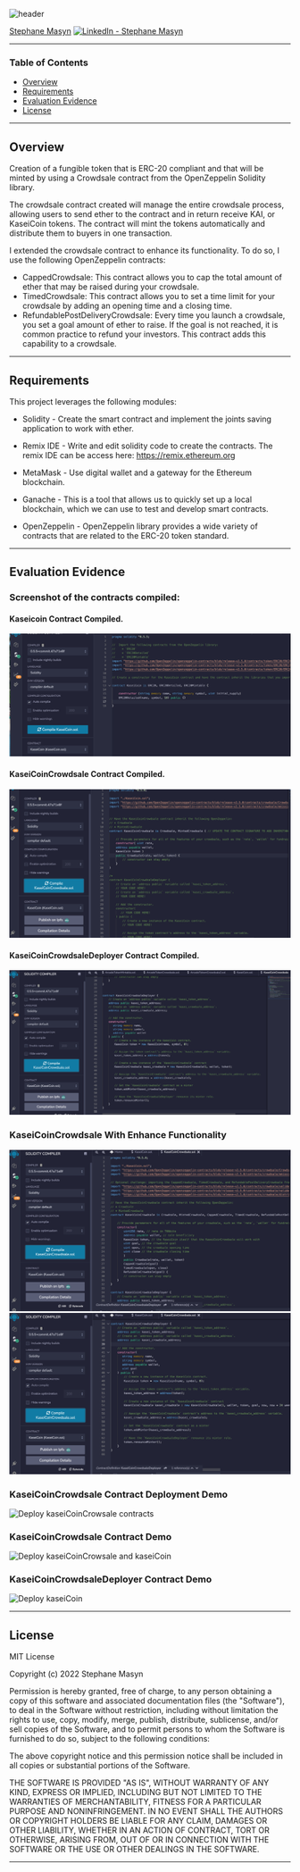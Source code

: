 ![header](https://capsule-render.vercel.app/api?type=waving&color=gradient&width=1000&height=200&section=header&text=KaseiCoin%20Tokenomics%20And%20Crowdsale&fontSize=30&fontColor=black)

<!-- header is made with: https://github.com/kyechan99/capsule-render -->

[Stephane Masyn](https://www.linkedin.com/in/stephane-masyn-35b16817a/) [<img src="https://cdn2.auth0.com/docs/media/connections/linkedin.png" alt="LinkedIn -  Stephane Masyn" width=15/>](https://www.linkedin.com/in/stephane-masyn-35b16817a/)
                                 

---

### Table of Contents

* [Overview](#overview)
* [Requirements](#requirements)
* [Evaluation Evidence](#Evaluation-Evidence)
* [License](#license)  

---

## Overview

Creation of a fungible token that is ERC-20 compliant and that will be minted by using a Crowdsale contract from the OpenZeppelin Solidity library.

The crowdsale contract created will manage the entire crowdsale process, allowing users to send ether to the contract and in return receive KAI, or KaseiCoin tokens. The contract will mint the tokens automatically and distribute them to buyers in one transaction.

I extended the crowdsale contract to enhance its functionality. To do so, I use the following OpenZeppelin contracts:

* CappedCrowdsale: This contract allows you to cap the total amount of ether that may be raised during your crowdsale.
* TimedCrowdsale: This contract allows you to set a time limit for your crowdsale by adding an opening time and a closing time.
* RefundablePostDeliveryCrowdsale: Every time you launch a crowdsale, you set a goal amount of ether to raise. If the goal is not reached, it is common practice to refund your investors. This contract adds this capability to a crowdsale.

---

## Requirements


This project leverages the following modules:

- Solidity - Create the smart contract and implement the joints saving application to work with ether.

- Remix IDE - Write and edit solidity code to create the contracts. The remix IDE can be access here: https://remix.ethereum.org

- MetaMask - Use digital wallet and a gateway for the Ethereum blockchain.

- Ganache - This is a tool that allows us to quickly set up a local blockchain, which we can use to test and develop smart contracts.

- OpenZeppelin - OpenZeppelin library provides a wide variety of contracts that are related to the ERC-20 token standard.

---

## Evaluation Evidence
 
### Screenshot of the contracts compiled:
#### Kaseicoin Contract Compiled.
![Kaseicoin Compiled](Images/Kaseicoin_compile.png)

#### KaseiCoinCrowdsale Contract Compiled.
![KaseiCoinCrowdsale](Images/KaseiCrowdsale1.png)

#### KaseiCoinCrowdsaleDeployer Contract Compiled.
![KaseiCoinCrowdsaleDeployer](Images/KaseiCrowdsale2.png)
  
### KaseiCoinCrowdsale With Enhance Functionality 
![Enhance Functionality](Images/Kasei_xtra_functionality.png)
![Enhance Functionality](Images/Kasei_xtra_functionality2.png)

### KaseiCoinCrowdsale Contract Deployment Demo
![Deploy kaseiCoinCrowsale contracts](images/Contracts_deploy.gif)

### KaseiCoinCrowdsale Contract Demo
![Deploy kaseiCoinCrowsale and kaseiCoin](images/.gif)

### KaseiCoinCrowdsaleDeployer Contract Demo
![Deploy kaseiCoin](images/.gif)

---

## License

MIT License

Copyright (c) 2022 Stephane Masyn

Permission is hereby granted, free of charge, to any person obtaining a copy
of this software and associated documentation files (the "Software"), to deal
in the Software without restriction, including without limitation the rights
to use, copy, modify, merge, publish, distribute, sublicense, and/or sell
copies of the Software, and to permit persons to whom the Software is
furnished to do so, subject to the following conditions:

The above copyright notice and this permission notice shall be included in all
copies or substantial portions of the Software.

THE SOFTWARE IS PROVIDED "AS IS", WITHOUT WARRANTY OF ANY KIND, EXPRESS OR
IMPLIED, INCLUDING BUT NOT LIMITED TO THE WARRANTIES OF MERCHANTABILITY,
FITNESS FOR A PARTICULAR PURPOSE AND NONINFRINGEMENT. IN NO EVENT SHALL THE
AUTHORS OR COPYRIGHT HOLDERS BE LIABLE FOR ANY CLAIM, DAMAGES OR OTHER
LIABILITY, WHETHER IN AN ACTION OF CONTRACT, TORT OR OTHERWISE, ARISING FROM,
OUT OF OR IN CONNECTION WITH THE SOFTWARE OR THE USE OR OTHER DEALINGS IN THE
SOFTWARE.

---
